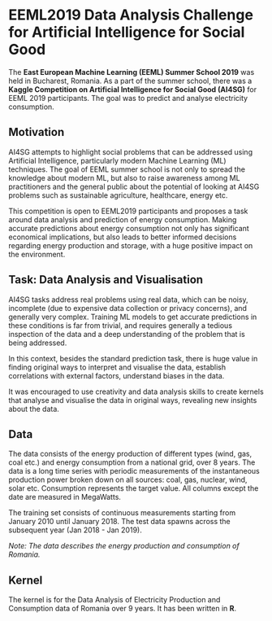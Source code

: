 # EEML2019 Data Analysis Challenge for Artificial Intelligence for Social Good 

The **East European Machine Learning (EEML) Summer School 2019** was held in Bucharest, Romania. As a part of the summer school, there was a **Kaggle Competition on Artificial Intelligence for Social Good (AI4SG)** for EEML 2019 participants. The goal was to predict and analyse electricity consumption.

## Motivation
AI4SG attempts to highlight social problems that can be addressed using Artificial Intelligence, particularly modern Machine Learning (ML) techniques. The goal of EEML summer school is not only to spread the knowledge about modern ML, but also to raise awareness among ML practitioners and the general public about the potential of looking at AI4SG problems such as sustainable agriculture, healthcare, energy etc.

This competition is open to EEML2019 participants and proposes a task around data analysis and prediction of energy consumption. Making accurate predictions about energy consumption not only has significant economical implications, but also leads to better informed decisions regarding energy production and storage, with a huge positive impact on the environment.

## Task: Data Analysis and Visualisation
AI4SG tasks address real problems using real data, which can be noisy, incomplete (due to expensive data collection or privacy concerns), and generally very complex. Training ML models to get accurate predictions in these conditions is far from trivial, and requires generally a tedious inspection of the data and a deep understanding of the problem that is being addressed.

In this context, besides the standard prediction task, there is huge value in finding original ways to interpret and visualise the data, establish correlations with external factors, understand biases in the data.

It was encouraged to use creativity and data analysis skills to create kernels that analyse and visualise the data in original ways, revealing new insights about the data. 

## Data
The data consists of the energy production of different types (wind, gas, coal etc.) and energy consumption from a national grid, over 8 years. The data is a long time series with periodic measurements of the instantaneous production power broken down on all sources: coal, gas, nuclear, wind, solar etc. Consumption represents the target value. All columns except the date are measured in MegaWatts.

The training set consists of continuous measurements starting from January 2010 until January 2018. The test data spawns across the subsequent year (Jan 2018 - Jan 2019).

*Note: The data describes the energy production and consumption of Romania.*

## Kernel
The kernel is for the Data Analysis of Electricity Production and Consumption data of Romania over 9 years. It has been written in **R**. 



